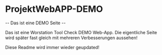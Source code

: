 # ProjektWebAPP-DEMO
 
 -- Das ist eine DEMO Seite --
 
Das ist eine Worstation Tool Check DEMO Web-App.
Die eigentliche Seite wird später fast gleich mit mehreren Verbesserungen aussehen!

Diese Readme wird immer wieder geupdated!
